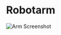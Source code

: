 # Robotarm
![Arm Screenshot](https://github.com/PRAFULPAWAR8888/Robotarm/raw/main/arm_screenshot.png)

